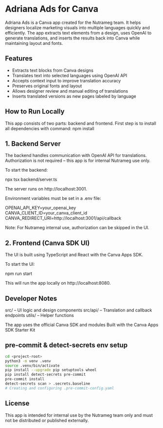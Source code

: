 # Adriana Ads for Canva

Adriana Ads is a Canva app created for the Nutrameg team. It helps designers localize marketing visuals into multiple languages quickly and efficiently. 
The app extracts text elements from a design, uses OpenAI to generate translations, and inserts the results back into Canva while maintaining layout and fonts.

## Features
- Extracts text blocks from Canva designs
- Translates text into selected languages using OpenAI API
- Accepts context input to improve translation accuracy
- Preserves original fonts and layout
- Allows designer review and manual editing of translations
- Inserts translated versions as new pages labeled by language

## How to Run Locally
This app consists of two parts: backend and frontend.
First step is to install all dependencies with command:
   npm install

## 1. Backend Server

The backend handles communication with OpenAI API for translations.
Authorization is not required – this app is for internal Nutrameg use only.

To start the backend:

   npx tsx backend/server.ts

The server runs on http://localhost:3001.

Environment variables must be set in a .env file:

   OPENAI_API_KEY=your_openai_key
   CANVA_CLIENT_ID=your_canva_client_id
   CANVA_REDIRECT_URI=http://localhost:3001/api/callback

Note: For Nutrameg internal use, authorization can be skipped in the UI.

## 2. Frontend (Canva SDK UI)

The UI is built using TypeScript and React with the Canva Apps SDK.

To start the UI:

   npm run start

This will run the app locally on http://localhost:8080.

## Developer Notes
src/ – UI logic and design components
src/api/ – Translation and callback endpoints
utils/ – Helper functions

The app uses the official Canva SDK and modules
Built with the Canva Apps SDK Starter Kit

## pre-commit & detect-secrets env setup
```bash
cd <project-root>
python3 -m venv .venv
source .venv/bin/activate
pip install --upgrade pip setuptools wheel
pip install detect-secrets pre-commit
pre-commit install
detect-secrets scan > .secrets.baseline
# Creating and configuring .pre-commit-config.yaml
```

## License
This app is intended for internal use by the Nutrameg team only and must not be distributed or published externally.